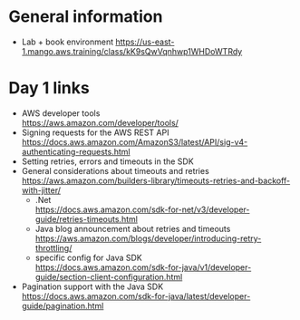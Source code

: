 # General information
- Lab + book environment
https://us-east-1.mango.aws.training/class/kK9sQwVqnhwp1WHDoWTRdy

# Day 1 links

- AWS developer tools<br>https://aws.amazon.com/developer/tools/
- Signing requests for the AWS REST API<br>https://docs.aws.amazon.com/AmazonS3/latest/API/sig-v4-authenticating-requests.html
- Setting retries, errors and timeouts in the SDK
- General considerations about timeouts and retries<br>https://aws.amazon.com/builders-library/timeouts-retries-and-backoff-with-jitter/
  - .Net<br>https://docs.aws.amazon.com/sdk-for-net/v3/developer-guide/retries-timeouts.html
   - Java blog announcement about retries and timeouts<br>https://aws.amazon.com/blogs/developer/introducing-retry-throttling/
   - specific config for Java SDK<br>https://docs.aws.amazon.com/sdk-for-java/v1/developer-guide/section-client-configuration.html
- Pagination support with the Java SDK<br>https://docs.aws.amazon.com/sdk-for-java/latest/developer-guide/pagination.html

